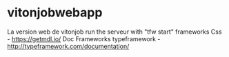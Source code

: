 # vitonjobwebapp
La version web de vitonjob
run the serveur with "tfw start"
frameworks Css - https://getmdl.io/
Doc Frameworks typeframework - http://typeframework.com/documentation/
